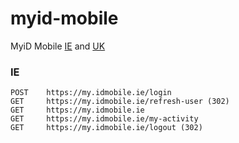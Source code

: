 # myid-mobile

MyiD Mobile [IE](http://www.idmobile.ie) and [UK](https://www.idmobile.co.uk)

### IE

```
POST    https://my.idmobile.ie/login
GET     https://my.idmobile.ie/refresh-user (302)
GET     https://my.idmobile.ie
GET     https://my.idmobile.ie/my-activity
GET     https://my.idmobile.ie/logout (302)
```

